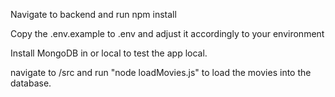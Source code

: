 Navigate to backend and run npm install

Copy the .env.example to .env and adjust it accordingly to your environment

Install MongoDB in or local to test the app local.

navigate to /src and run "node loadMovies.js" to load the movies into the database.